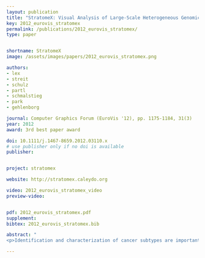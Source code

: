 ```yaml
---
layout: publication
title: "StratomeX: Visual Analysis of Large-Scale Heterogeneous Genomics Data for Cancer Subtype Characterization"
key: 2012_eurovis_stratomex
permalink: /publications/2012_eurovis_stratomex/
type: paper


shortname: StratomeX
image: /assets/images/papers/2012_eurovis_stratomex.png

authors: 
- lex
- streit
- schulz
- partl
- schmalstieg
- park
- gehlenborg

journal: Computer Graphics Forum (EuroVis '12), pp. 1175-1184, 31(3)
year: 2012
award: 3rd best paper award

doi: 10.1111/j.1467-8659.2012.03110.x
# use publisher only if no doi is available
publisher: 


project: stratomex

website: http://stratomex.caleydo.org

video: 2012_eurovis_stratomex_video
preview-video: 


pdf: 2012_eurovis_stratomex.pdf
supplement:
bibtex: 2012_eurovis_stratomex.bib

abstract: "
<p>Identification and characterization of cancer subtypes are important areas of research that are based on the integrated analysis of multiple heterogeneous genomics datasets. Since there are no tools supporting this process, much of this work is done using ad-hoc scripts and static plots, which is inefficient and limits visual exploration of the data. To address this, we have developed StratomeX, an integrative visualization tool that allows investigators to explore the relationships of candidate subtypes across multiple genomic data types such as gene expression, DNA methylation, or copy number data. StratomeX represents datasets as columns and subtypes as bricks in these columns. Ribbons between the columns connect bricks to show subtype relationships across datasets. Drill-down features enable detailed exploration. StratomeX provides insights into the functional and clinical implications of candidate subtypes by employing small multiples, which allow investigators to assess the effect of subtypes on molecular pathways or outcomes such as patient survival. As the configuration of viewing parameters in such a multi-dataset, multi-view scenario is complex, we propose a meta visualization and configuration interface for dataset dependencies and data-view relationships. StratomeX is developed in close collaboration with domain experts. We describe case studies that illustrate how investigators used the tool to explore subtypes in large datasets and demonstrate how they efficiently replicated findings from the literature and gained new insights into the data.</p>"

---
```



